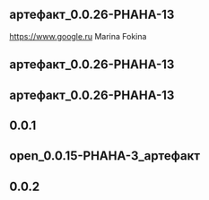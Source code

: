 ## артефакт_0.0.26-PHAHA-13
https://www.google.ru
Marina Fokina

## артефакт_0.0.26-PHAHA-13



## артефакт_0.0.26-PHAHA-13



## 0.0.1



## open_0.0.15-PHAHA-3_артефакт



## 0.0.2